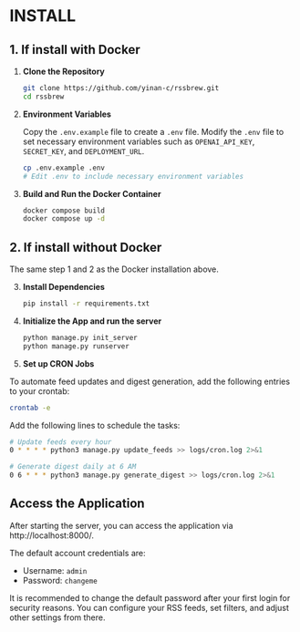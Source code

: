 # INSTALL

## 1. If install with Docker

1. **Clone the Repository**
   ```bash
   git clone https://github.com/yinan-c/rssbrew.git
   cd rssbrew
   ```
2. **Environment Variables**
   
   Copy the `.env.example` file to create a `.env` file. Modify the `.env` file to set necessary environment variables such as `OPENAI_API_KEY`, `SECRET_KEY`, and `DEPLOYMENT_URL`.
   
   ```bash
   cp .env.example .env
   # Edit .env to include necessary environment variables
   ```

3. **Build and Run the Docker Container**
   ```bash
   docker compose build
   docker compose up -d
   ```

## 2. If install without Docker

The same step 1 and 2 as the Docker installation above.

3. **Install Dependencies**
    ```bash
    pip install -r requirements.txt
    ```

4. **Initialize the App and run the server**
    ```bash
    python manage.py init_server
    python manage.py runserver
    ```

5. **Set up CRON Jobs**

To automate feed updates and digest generation, add the following entries to your crontab:

```bash
crontab -e
```

Add the following lines to schedule the tasks:

```bash
# Update feeds every hour
0 * * * * python3 manage.py update_feeds >> logs/cron.log 2>&1

# Generate digest daily at 6 AM
0 6 * * * python3 manage.py generate_digest >> logs/cron.log 2>&1
```

## Access the Application
After starting the server, you can access the application via http://localhost:8000/.

The default account credentials are:
- Username: `admin`
- Password: `changeme`

It is recommended to change the default password after your first login for security reasons. You can configure your RSS feeds, set filters, and adjust other settings from there.
